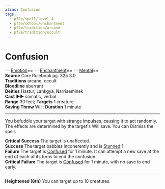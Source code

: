 ```yaml
---
alias: Confusion
tags:
  - pf2e/spell/level_4
  - pf2e/school/enchantment
  - pf2e/tradition/arcane
  - pf2e/tradition/occult
---
```


# Confusion

==[Emotion](Emotion.md)== ==[Enchantment](Enchantment.md)== ==[Mental](Mental.md)==  
__Source__ Core Rulebook pg. 325 3.0  
**Traditions** arcane, occult  
**Bloodline** aberrant  
**Deities** Hastur, Lahkgya, Narriseminek  
**Cast** ►► somatic, verbal  
**Range** 30 feet; **Targets** 1 creature  
**Saving Throw** Will; **Duration** 1 minute

---

You befuddle your target with strange impulses, causing it to act randomly. The effects are determined by the target's Will save. You can Dismiss the spell.

**Critical Success** The target is unaffected.  
**Success** The target babbles incoherently and is [Stunned](Stunned.md) 1.  
**Failure** The target is [Confused](Confused.md) for 1 minute. It can attempt a new save at the end of each of its turns to end the confusion.  
**Critical Failure** The target is [Confused](Confused.md) for 1 minute, with no save to end early.

<hr>

**Heightened (8th)** You can target up to 10 creatures.

